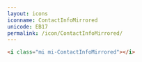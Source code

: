 ```yaml
---
layout: icons
iconname: ContactInfoMirrored
unicode: EB17
permalink: /icon/ContactInfoMirrored/
---
```


``` html
<i class="mi mi-ContactInfoMirrored"></i>
```
